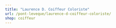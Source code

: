 ```yaml
---
title: "Laurence D. Coiffeur Coloriste"
url: /pont-leveque/laurence-d-coiffeur-coloriste/
shop: coiffeur
---
```

